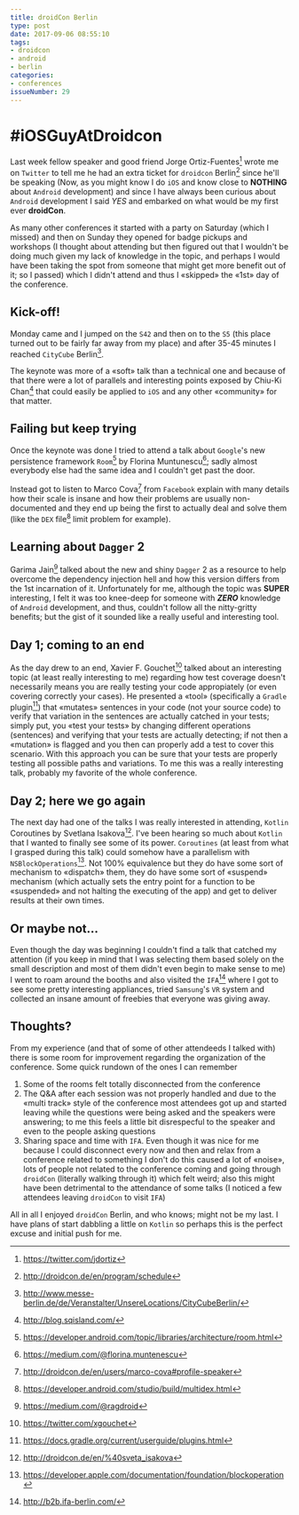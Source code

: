 ```yaml
---
title: droidCon Berlin
type: post
date: 2017-09-06 08:55:10
tags:
- droidcon
- android
- berlin
categories:
- conferences
issueNumber: 29
---
```


# #iOSGuyAtDroidcon
Last week fellow speaker and good friend Jorge Ortiz-Fuentes[^1] wrote me on `Twitter` to tell me he had an extra ticket for `droidcon` Berlin[^2] since he'll be speaking (Now, as you might know I do `iOS` and know close to **NOTHING** about `Android` development) and since I have always been curious about `Android` development I said _YES_ and embarked on what would be my first ever **droidCon**.

<!--more-->

As many other conferences it started with a party on Saturday (which I missed) and then on Sunday they opened for badge pickups and workshops (I thought about attending but then figured out that I wouldn't be doing much given my lack of knowledge in the topic, and perhaps I would have been taking the spot from someone that might get more benefit out of it; so I passed) which I didn't attend and thus I «skipped» the «1st» day of the conference.

## Kick-off!
Monday came and I jumped on the `S42` and then on to the `S5` (this place turned out to be fairly far away from my place) and after 35-45 minutes I reached `CityCube` Berlin[^3].

The keynote was more of a «soft» talk than a technical one and because of that there were a lot of parallels and interesting points exposed by Chiu-Ki Chan[^4] that could easily be applied to `iOS` and any other «community» for that matter.

## Failing but keep trying
Once the keynote was done I tried to attend a talk about `Google`'s new persistence framework `Room`[^5] by Florina Muntunescu[^6]; sadly almost everybody else had the same idea and I couldn't get past the door.

Instead got to listen to Marco Cova[^7] from `Facebook` explain with many details how their scale is insane and how their problems are usually non-documented and they end up being the first to actually deal and solve them (like the `DEX` file[^8] limit problem for example).

## Learning about `Dagger` 2
Garima Jain[^9] talked about the new and shiny `Dagger` 2 as a resource to help overcome the dependency injection hell and how this version differs from the 1st incarnation of it.
Unfortunately for me, although the topic was **SUPER** interesting, I felt it was too knee-deep for someone with **_ZERO_** knowledge of `Android` development, and thus, couldn't follow all the nitty-gritty benefits; but the gist of it sounded like a really useful and interesting tool.

## Day 1; coming to an end
As the day drew to an end, Xavier F. Gouchet[^10] talked about an interesting topic (at least really interesting to me) regarding how test coverage doesn't necessarily means you are really testing your code appropiately (or even covering correctly your cases). 
He presented a «tool» (specifically a `Gradle` plugin[^11]) that «mutates» sentences in your code (not your source code) to verify that variation in the sentences are actually catched in your tests; simply put, you «test your tests» by changing different operations (sentences) and verifying that your tests are actually detecting; if not then a «mutation» is flagged and you then can properly add a test to cover this scenario.
With this approach you can be sure that your tests are properly testing all possible paths and variations.
To me this was a really interesting talk, probably my favorite of the whole conference.

## Day 2; here we go again
The next day had one of the talks I was really interested in attending, `Kotlin` Coroutines by Svetlana Isakova[^12].
I've been hearing so much about `Kotlin` that I wanted to finally see some of its power.
`Coroutines` (at least from what I grasped during this talk) could somehow have a parallelism with `NSBlockOperations`[^13].
Not 100% equivalence but they do have some sort of mechanism to «dispatch» them, they do have some sort of «suspend» mechanism (which actually sets the entry point for a function to be «suspended» and not halting the executing of the app) and get to deliver results at their own times.

## Or maybe not…
Even though the day was beginning I couldn't find a talk that catched my attention (if you keep in mind that I was selecting them based solely on the small description and most of them didn't even begin to make sense to me) I went to roam around the booths and also visited the `IFA`[^14] where I got to see some pretty interesting appliances, tried `Samsung`'s `VR` system and collected an insane amount of freebies that everyone was giving away.

## Thoughts?
From my experience (and that of some of other attendeeds I talked with) there is some room for improvement regarding the organization of the conference.
Some quick rundown of the ones I can remember
1. Some of the rooms felt totally disconnected from the conference
2. The Q&A after each session was not properly handled and due to the «multi track» style of the conference most attendees got up and started leaving while the questions were being asked and the speakers were answering; to me this feels a little bit disrespecful to the speaker and even to the people asking questions
3. Sharing space and time with `IFA`. Even though it was nice for me because I could disconnect every now and then and relax from a conference related to something I don't do this caused a lot of «noise», lots of people not related to the conference coming and going through `droidCon` (literally walking through it) which felt weird; also this might have been detrimental to the attendance of some talks (I noticed a few attendees leaving `droidCon` to visit `IFA`)

All in all I enjoyed `droidCon` Berlin, and who knows; might not be my last.
I have plans of start dabbling a little on `Kotlin` so perhaps this is the perfect excuse and initial push for me.

[^1]: https://twitter.com/jdortiz
[^2]: http://droidcon.de/en/program/schedule
[^3]: http://www.messe-berlin.de/de/Veranstalter/UnsereLocations/CityCubeBerlin/
[^4]: http://blog.sqisland.com/
[^5]: https://developer.android.com/topic/libraries/architecture/room.html
[^6]: https://medium.com/@florina.muntenescu
[^7]: http://droidcon.de/en/users/marco-cova#profile-speaker
[^8]: https://developer.android.com/studio/build/multidex.html
[^9]: https://medium.com/@ragdroid
[^10]: https://twitter.com/xgouchet
[^11]: https://docs.gradle.org/current/userguide/plugins.html
[^12]: http://droidcon.de/en/%40sveta_isakova
[^13]: https://developer.apple.com/documentation/foundation/blockoperation
[^14]: http://b2b.ifa-berlin.com/
